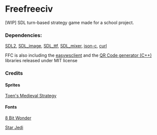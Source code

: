 # Freefreeciv
[WIP] SDL turn-based strategy game made for a school project.

### Dependencies:

[SDL2](https://www.libsdl.org/),
[SDL_image](https://www.libsdl.org/projects/SDL_image/),
[SDL_ttf](https://www.libsdl.org/projects/SDL_ttf/),
[SDL_mixer](https://www.libsdl.org/projects/SDL_mixer/),
[json-c](https://github.com/json-c/json-c),
[curl](https://curl.haxx.se/)

FFC is also including the [easywsclient](https://github.com/dhbaird/easywsclient) and the [QR Code generator (C++)](https://www.nayuki.io/page/qr-code-generator-library) libraries released under MIT license

### Credits
#### Sprites
[Toen's Medieval Strategy](https://toen.itch.io/toens-medieval-strategy)
#### Fonts
[8 Bit Wonder](https://www.dafont.com/fr/8bit-wonder.font)

[Star Jedi](https://www.dafont.com/fr/star-jedi.font)
